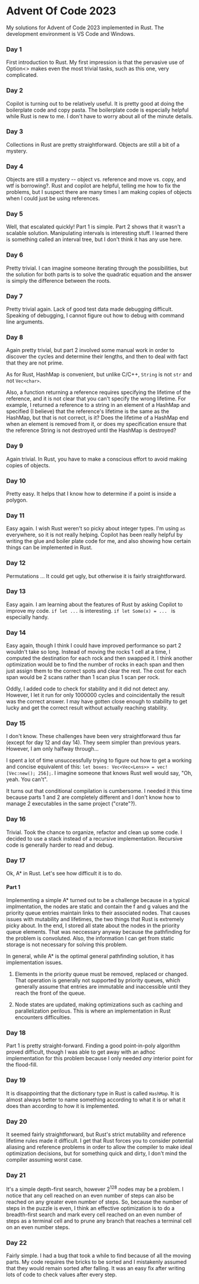 # Advent Of Code 2023

My solutions for Advent of Code 2023 implemented in Rust. The development environment is VS Code and Windows.

### Day 1

First introduction to Rust. My first impression is that the pervasive use of Option<> makes even the most trivial tasks, such as this one, very complicated.

### Day 2

Copilot is turning out to be relatively useful. It is pretty good at doing the boilerplate code and copy pasta. The boilerplate code is  especially helpful while Rust is new to me. I don't have to worry about all of the minute details.

### Day 3

Collections in Rust are pretty straightforward. Objects are still a bit of a mystery. 

### Day 4

Objects are still a mystery -- object vs. reference and move vs. copy, and wtf is borrowing?. Rust and copilot are helpful, telling me how to fix the problems, but I suspect there are many times I am making copies of objects when I could just be using references.

### Day 5

Well, that escalated quickly! Part 1 is simple. Part 2 shows that it wasn't a scalable solution. Manipulating intervals is interesting stuff. I learned there is something called an interval tree, but I don't think it has any use here.

### Day 6

Pretty trivial. I can imagine someone iterating through the possibilities, but the solution for both parts is to solve the quadratic equation and the answer is simply the difference between the roots.

### Day 7

Pretty trivial again. Lack of good test data made debugging difficult. Speaking of debugging, I cannot figure out how to debug with command line arguments.

### Day 8

Again pretty trivial, but part 2 involved some manual work in order to discover the cycles and determine their lengths, and then to deal with fact that they are not prime.

As for Rust, HashMap is convenient, but unlike C/C++, `String` is not `str` and not `Vec<char>`. 

Also, a function returning a reference requires specifying the lifetime of the reference, and it is not clear that you can't specify the wrong lifetime. For example, I returned a reference to a string in an element of a HashMap and specified (I believe) that the reference's lifetime is the same as the HashMap, but that is not correct, is it? Does the lifetime of a HashMap end when an element is removed from it, or does my specification ensure that the reference String is not destroyed until the HashMap is destroyed?

### Day 9

Again trivial. In Rust, you have to make a conscious effort to avoid making copies of objects.

### Day 10

Pretty easy. It helps that I know how to determine if a point is inside a polygon.

### Day 11

Easy again. I wish Rust weren't so picky about integer types. I'm using `as` everywhere, so it is not really helping. Copilot has been really helpful by writing the glue and boiler plate code for me, and also showing how certain things can be implemented in Rust.

### Day 12

Permutations ... It could get ugly, but otherwise it is fairly straightforward.

### Day 13

Easy again. I am learning about the features of Rust by asking Copilot to improve my code. `if let ...` is interesting. `if let Some(x) = ... ` is especially handy.

### Day 14

Easy again, though I think I could have improved performance so part 2 wouldn't take so long. Instead of moving the rocks 1 cell at a time, I computed the destination for each rock and then swapped it. I think another optimization would be to find the number of rocks in each span and then just assign them to the correct spots and clear the rest. The cost for each span would be 2 scans rather than 1 scan plus 1 scan per rock.

Oddly, I added code to check for stability and it did not detect any. However, I let it run for only 1000000 cycles and coincidentally the result was the correct answer. I may have gotten close enough to stability to get lucky and get the correct result without actually reaching stability.

### Day 15
I don't know. These challenges have been very straightforward thus far (except for day 12 and day 14). They seem simpler than previous years. However, I am only halfway through...

I spent a lot of time unsuccessfully trying to figure out how to get a working and concise equivalent of this: `let boxes: Vec<Vec<Lens>> = vec![Vec:new(); 256];`. I imagine someone that knows Rust well would say, "Oh, yeah. You can't".

It turns out that conditional compilation is cumbersome. I needed it this time because parts 1 and 2 are completely different and I don't know how to manage 2 executables in the same project ("crate"?).

### Day 16

Trivial. Took the chance to organize, refactor and clean up some code. I decided to use a stack instead of a recursive implementation. Recursive code is generally harder to read and debug.

### Day 17

Ok, A* in Rust. Let's see how difficult it is to do.

#### Part 1
Implementing a simple A* turned out to be a challenge because in a typical implmentation, the nodes are static and contain the f and g values and the priority queue entries maintain links to their associated nodes. That causes issues with mutability and lifetimes, the two things that Rust is extremely picky about. In the end, I stored all state about the nodes in the priority queue elements. That was neccessary anyway because the pathfinding for the problem is convoluted. Also, the information I can get from static storage is not necessary for solving this problem.

In general, while A* is the optimal general pathfinding solution, it has implementation issues.

1. Elements in the priority queue must be removed, replaced or changed. That operation is generally not supported by priority queues, which generally assume that entries are immutable and inaccessible until they reach the front of the queue.

2. Node states are updated, making optimizations such as caching and parallelization perilous. This is where an implementation in Rust encounters difficulties.

### Day 18

Part 1 is pretty straight-forward. Finding a good point-in-poly algorithm proved difficult, though I was able to get away with an adhoc implementation for this problem because I only needed *any* interior point for the flood-fill.

### Day 19

It is disappointing that the dictionary type in Rust is called `HashMap`. It is almost always better to name something according to what it is or what it does than according to how it is implemented.

### Day 20

It seemed fairly straightforward, but Rust's strict mutability and reference lifetime rules made it difficult. I get that Rust forces you to consider potential aliasing and reference problems in order to allow the compiler to make ideal optimization decisions, but for something quick and dirty, I don't mind the compiler assuming worst case.

### Day 21

It's a simple depth-first search, however 2<sup>128</sup> nodes may be a problem. I notice that any cell reached on an even number of steps can also be reached on any greater even number of steps. So, because the number of steps in the puzzle is even, I think an effective optimization is to do a breadth-first search and mark every cell reached on an even number of steps as a terminal cell and to prune any branch that reaches a terminal cell on an even number steps.

### Day 22

Fairly simple. I had a bug that took a while to find because of all the moving parts. My code requires the bricks to be sorted and I mistakenly assumed that they would remain sorted after falling. It was an easy fix after writing lots of code to check values after every step.